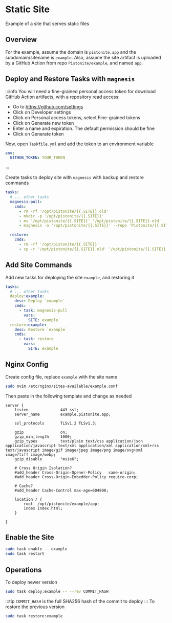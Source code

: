 # Static Site
Example of a site that serves static files

## Overview
For the example, assume the domain is `pistonite.app` and the subdomain/sitename is
`example`. Also, assume the site artifact is uploaded by a GitHub Action 
from repo `Pistonite/example`, and named `app`.

## Deploy and Restore Tasks with `magnesis`
:::info
You will need a fine-grained personal access token for download GitHub Action artifacts,
with a repository read access:
- Go to https://github.com/settings
- Click on Developer settings
- Click on Personal access tokens, select Fine-grained tokens
- Click on Generate new token
- Enter a name and expiration. The default permission should be fine
- Click on Generate token

Now, open `Taskfile.yml` and add the token to an environment variable
```yaml
env:
  GITHUB_TOKEN: YOUR_TOKEN
```
:::

Create tasks to deploy site with `magnesis` with backup and restore commands
```yaml
tasks:
  # ... other tasks
  magnesis-pull:
    cmds:
      - rm -rf '/opt/pistonite/{{.SITE}}.old'
      - mkdir -p '/opt/pistonite/{{.SITE}}'
      - mv '/opt/pistonite/{{.SITE}}' '/opt/pistonite/{{.SITE}}.old'
      - magnesis -o '/opt/pistonite/{{.SITE}}' --repo 'Pistonite/{{.SITE}}' {{.CLI_ARGS}}

  restore:
    cmds:
      - rm -rf '/opt/pistonite/{{.SITE}}'
      - cp -r '/opt/pistonite/{{.SITE}}.old' '/opt/pistonite/{{.SITE}}'

```

## Add Site Commands
Add new tasks for deploying the site `example`, and restoring it
```yaml
tasks:
  # ... other tasks
  deploy:example:
    desc: Deploy `example`
    cmds:
      - task: magnesis-pull
        vars:
          SITE: example
  restore:example:
    desc: Restore `example`
    cmds:
      - task: restore
        vars:
          SITE: example
```

## Nginx Config
Create config file, replace `example` with the site name
```bash
sudo nvim /etc/nginx/sites-available/example.conf
```
Then paste in the following template and change as needed
```nginx
server {
    listen              443 ssl;
    server_name         example.pistonite.app;

    ssl_protocols       TLSv1.2 TLSv1.3;

    gzip                on;
    gzip_min_length     1000;
    gzip_types          text/plain text/css application/json application/javascript text/xml application/xml application/xml+rss text/javascript image/gif image/jpeg image/png image/svg+xml image/tiff image/webp;
    gzip_disable        "msie6";

    # Cross Origin Isolation?
    #add_header Cross-Origin-Opener-Policy   same-origin;
    #add_header Cross-Origin-Embedder-Policy require-corp;

    # Cache?
    #add_header Cache-Control max-age=604800;

    location / {
        root  /opt/pistonite/example/app;
        index index.html;
    }

}

```

## Enable the Site
```bash
sudo task enable -- example
sudo task restart
```

## Operations
To deploy newer version
```bash
sudo task deploy:example -- --rev COMMIT_HASH
```
:::tip
`COMMIT_HASH` is the full SHA256 hash of the commit to deploy
:::
To restore the previous version
```bash
sudo task restore:example
```

